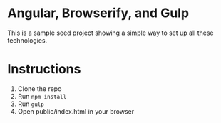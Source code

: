 # Angular, Browserify, and Gulp

This is a sample seed project showing a simple way to set up all these technologies.

# Instructions

1. Clone the repo
2. Run `npm install`
3. Run `gulp`
4. Open public/index.html in your browser

